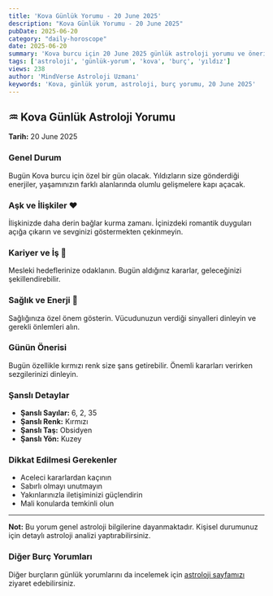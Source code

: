 ```yaml
---
title: 'Kova Günlük Yorumu - 20 June 2025'
description: "Kova Günlük Yorumu - 20 June 2025"
pubDate: 2025-06-20
category: "daily-horoscope"
date: 2025-06-20
summary: 'Kova burcu için 20 June 2025 günlük astroloji yorumu ve önerileri.'
tags: ['astroloji', 'günlük-yorum', 'kova', 'burç', 'yıldız']
views: 238
author: 'MindVerse Astroloji Uzmanı'
keywords: 'Kova, günlük yorum, astroloji, burç yorumu, 20 June 2025'
---
```


## ♒ Kova Günlük Astroloji Yorumu

**Tarih:** 20 June 2025

### Genel Durum

Bugün Kova burcu için özel bir gün olacak. Yıldızların size gönderdiği enerjiler, yaşamınızın farklı alanlarında olumlu gelişmelere kapı açacak.

### Aşk ve İlişkiler ❤️

İlişkinizde daha derin bağlar kurma zamanı. İçinizdeki romantik duyguları açığa çıkarın ve sevginizi göstermekten çekinmeyin.

### Kariyer ve İş 💼

Mesleki hedeflerinize odaklanın. Bugün aldığınız kararlar, geleceğinizi şekillendirebilir.

### Sağlık ve Enerji 🌟

Sağlığınıza özel önem gösterin. Vücudunuzun verdiği sinyalleri dinleyin ve gerekli önlemleri alın.

### Günün Önerisi

Bugün özellikle kırmızı renk size şans getirebilir. Önemli kararları verirken sezgilerinizi dinleyin.

### Şanslı Detaylar

- **Şanslı Sayılar:** 6, 2, 35
- **Şanslı Renk:** Kırmızı
- **Şanslı Taş:** Obsidyen
- **Şanslı Yön:** Kuzey

### Dikkat Edilmesi Gerekenler

- Aceleci kararlardan kaçının
- Sabırlı olmayı unutmayın
- Yakınlarınızla iletişiminizi güçlendirin
- Mali konularda temkinli olun

---

**Not:** Bu yorum genel astroloji bilgilerine dayanmaktadır. Kişisel durumunuz için detaylı astroloji analizi yaptırabilirsiniz.

### Diğer Burç Yorumları

Diğer burçların günlük yorumlarını da incelemek için [astroloji sayfamızı](https://www.mindversedaily.com) ziyaret edebilirsiniz.
